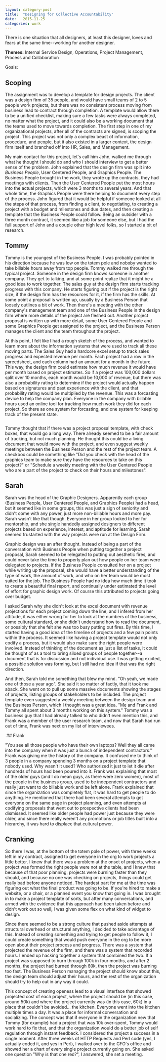 ```yaml
---
layout: category-post
title:  "Designing for Collective Accountability"
date:   2015-11-25
categories: work
---
```


There is one situation that all designers, at least this designer, loves and fears at the same time--working for another designer.

**Themes:** Internal Service Design, Operations, Project Management, Process and Collaboration

Goals: 


## Scoping

The assignment was to develop a template for design projects. The client was a design firm of 35 people, and would have small teams of 2 to 5 people work projects, but there was no consistent process moving from business lead to contract through completion. A template would allow there to be a unified checklist, making sure a few tasks were always completed, no matter what the project, and it could also be a working document that the teams used to move towards completion. The first step in one of my organizational projects, after all of the contracts are signed, is scoping the project. This project was not only a complex beast of information, procedure, and people, but it also existed in a larger context, the design firm itself and branched off into HR, Sales, and Management.

My main contact for this project, let's call him John, walked me through what he thought I should do and who I should interview to get a better sense of the problem. John explained that the design firm was split into *Business People*, User Centered People, and Graphics People. The Business People brought in the work, they wrote up the contracts, they had meetings with clients. Then the User Centered People put the most hours into the actual projects, which were 3 months to several years. And that whole time, the Graphics People were there helping to document every step of the process. John figured that it would be helpful if someone looked at all the steps of that process, from finding a client, to negotiating, to creating a project with a budget and milestones and due dates, and then creating a template that the Business People could follow. Being an outsider with a three month contract, it seemed like a job for someone else, but I had the full support of John and a couple other high level folks, so I started a bit of research.

## Tommy

Tommy is the youngest of the Business People. I was probably pointed in his direction because he was low on the totem pole and noboby wanted to take billable hours away from top people. Tommy walked me through the typical project. Someone in the design firm knows someone in another company. They get to talking, and at some point realize that it might be a good idea to work together. The sales guy at the design firm starts tracking progress with this company. He starts figuring out if the project is the right size, if the design firm has the resources for it, if the firm has the skills. At some point a proposal is written up, usually by a Business Person that loosely outlines a bit of work. Then there's a meeting with the other company's management team and one of the Business People in the design firm where more details of the project are fleshed out. Another project proposal is written up with more detail, some User Centered People and some Graphics People get assigned to the project, and the Business Person manages the client and the team throughout the project.

At this point, I felt like I had a rough sketch of the process, and wanted to learn more about the information systems that were used to track all these moving parts. The Sales Guy had a hardcore excel setup to track sales progress and expected revenue per month. Each project had a row in the spreedsheet, and each column had an amount for a month in the future. This way, the design firm could estimate how much revenue it would have per month based on project estimates. So if a project was 100,000 dollars split over 10 months, each month would be 10,000 of revenue, but there was also a probability rating to determine if the project would actually happen based on signatures and past experience with the client, and that probability rating would be multiplied by the revenue. This was a forcasting device to help the company plan. Everyone in the company with billable hours used an online tool for tracking how much work they did for each project. So there as one system for forcasting, and one system for keeping track of the present state.



  <img class="left" src="/images/second-road-current.jpg" alt="">



Tommy thought that if there was a project proposal template, with check boxes, that would go a long way. There already seemed to be a fair amount of tracking, but not much planning. He thought this could be a living document that would move with the project, and even suggest weekly meetings between the Business Person and the rest of the project team. A checkbox could be something like "Did you check with the head of the graphics team to make sure they have the resources to take on this project?" or "Schedule a weekly meeting with the User Centered People who are a part of the project to check on their hours and milestones".

## Sarah

Sarah was the head of the Graphic Designers. Apparently each group (Business People, User Centered People, and Graphics People) had a head, but it seemed like in some groups, this was just a sign of seniority and didn't come with any power, just more non-billable hours and more pay. Sarah wasn't like that though. Everyone in her group looked to her for mentorship, and she single handedly assigned designers to different projects based on experience, interest, and aptitude for learning. Sarah seemed frustarted with the way projects were run at the Design Firm.

Graphic design was an after thought. Instead of being a part of the conversation with Business People when putting together a project proposal, Sarah seemed to be relegated to putting out aesthetic fires, and could never take the time to properly plan out how people on her team were delegated to projects. If the Business People consulted her on a project while writing up the proposal, she would have a better understanding of the type of work, the amount of work, and who on her team would be most suited for the job. The Business People had no idea how much time it took to create a beautiful final report, and continually under estimated the level of effort for graphic design work. Of course this attributed to projects going over budget.

I asked Sarah why she didn't look at the excel document with revenue projections for each project coming down the line, and I infered from her attitude, it was either wrong for her to look at the numbers of the business, some cultural standard, or she didn't understand how to read the document, or possibly that she felt she was too busy putting out fires. By this time, I started having a good idea of the timeline of projects and a few pain points within the process. It seemed like having a project template would not only codify a process, but it would also make sure the right people were involved. Instead of thinking of the document as just a list of tasks, it could be thought of as a tool to bring siloed groups of people together--a document that is for discussion and not individual use. I was getting excited, a possible solution was forming, but I still had no idea if that was the right direction.

And then, Sarah told me something that blew my mind. "Oh yeah, we made one of those a year ago". She said it so matter of factly, that it took me aback. She went on to pull up some massive documents showing the stages of projects, listing groups of stakeholders to be included. The project template even suggested a weekly meeting between the design team and the Business Person, which I thought was a great idea. "Me and Frank and Tommy all spent about 3 months working on this system." Tommy was a business guy that I had already talked to who didn't even mention this, and Frank was a member of the user research team, and now that Sarah had run out of time, Frank was next on my list of interviewees.

  <img class="left" src="/images/second-road-past.jpg" alt="">
## Frank

"You see all those people who have their own laptops? Well they all came into
the company when it was just a bunch of independent contractors." Frank was
giving me the history of the company. It confused me to think of 3 people in a
company spending 3 months on a project template that nobody used. Why wasn't it
used? Who authorized it just to let it die after hundreds of hours had been
poured into it. Frank was explaining that most of the older guys (and I do mean
guys, as there were zero women), most of the people in the business group, used to be independent contractors and really just want to do billable work and be left alone. Frank explained that since the organization was completely flat, it was hard to get people to do anything. He mentioned that there had been several attempts to get everyone on the same page in project planning, and even attempts at codifying proposals that went out to prospective clients had been dismissed. It seemed like older people had power just because they were older, and since there really weren't any promotions or job titles built into a hierarchy, it was hard to displace that cultural power.

## Cranking

So there I was, at the bottom of the totem pole of power, with three weeks left in my contract, assigned to get everyone in the org to work projects a little better. I knew that there was a problem at the onset of projects, when a project was formed the right people were not at the table, and I knew that because of that poor planning, projects were burning faster than they should, and because no one was checking on projects, things could get really bad before anyone noticed. The hardest part for me at the time was figuring out what the final product was going to be. If you're hired to make a website, or a chair, or a planned event you know that going in. I was brought in to make a project template of sorts, but after many conversations, and armed with the evidence that this approach had been taken before and didn't work out so well, I was given some flex on what kind of widget to design.

Since there seemed to be a strong culture that pushed aside attempts at structural overhead or structural anything, I decided to take advantage of this. Instead of creating something and trying to get people to follow it, I could create something that would push everyone in the org to be more open about their project process and progress. There was a system that projected the revenue of the firm, and there was a system that recorded hours. I ended up hacking together a system that combined the two. If a project was supposed to burn through 100k in four months, and after 2 months, the project had burned through 60k, then the project was burning too fast. The Business Person managing the project should know about this, the design team should adjust their hours, and the rest of the organization should try to help out in any way it could.

This concept of creating openess lead to a visual interface that showed
projected cost of each project, where the project should be (in this case,
around 50k) and where the project currently was (in this case, 60k) in a place
that couldn't be avoided... the kitchen. Everyone went into the kitchen multiple
times a day. It was a place for informal conversation and socializing. The
concept was that if everyone in the organization new that Tommy (for example)
had a project that was 10k over-spent, Tommy would work hard to fix that, and
that the organization would do a better job of self regulation through instant
feedback. I considered the project a success in a single moment. After three
weeks of HTTP Requests and Perl code (yes, I actually coded it, and yes in Perl), I walked over to the CFO's office and showed her a chart of every single project currently going on. She asked one question "Why is that one red?", I answered, she set a meeting.



